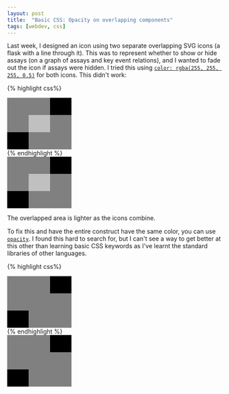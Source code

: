 ```yaml
---
layout: post
title:  "Basic CSS: Opacity on overlapping components"
tags: [webdev, css]
---
```


Last week, I designed an icon using two separate overlapping SVG icons (a flask with a line through it). This was to represent whether to show or hide assays (on a graph of assays and key event relations), and I wanted to fade out the icon if assays were hidden. I tried this using [`color: rgba(255, 255, 255, 0.5)`](https://developer.mozilla.org/en-US/docs/Web/CSS/color_value#rgba()) for both icons. This didn't work:


{% highlight css%}
<div style="background-color: black; height: 120px; width: 150px">
 <div style="background-color: rgba(255, 255, 255, 0.5); height: 80px; width: 100px"></div>
 <div style="background-color: rgba(255, 255, 255, 0.5); height: 80px; width: 100px; transform: translateX(50%) translateY(-50%)"></div>
</div>
{% endhighlight %}

<div style="background-color: black; height: 120px; width: 150px">
 <div style="background-color: rgba(255, 255, 255, 0.5); height: 80px; width: 100px"></div>
 <div style="background-color: rgba(255, 255, 255, 0.5); height: 80px; width: 100px; transform: translateX(50%) translateY(-50%)"></div>
</div>

The overlapped area is lighter as the icons combine.

To fix this and have the entire construct have the same color, you can use [`opacity`](https://developer.mozilla.org/en-US/docs/Web/CSS/opacity). I found this hard to search for, but I can't see a way to get better at this other than learning basic CSS keywords as I've learnt the standard libraries of other languages.

{% highlight css%}
<div style="background-color: black; height: 120px; width: 150px">
 <div style="opacity: 50%">
  <div style="background-color: white; height: 80px; width: 100px"></div>
  <div style="background-color: white; height: 80px; width: 100px; transform: translateX(50%) translateY(-50%)"></div>
 </div>
</div>
{% endhighlight %}

<div style="background-color: black; height: 120px; width: 150px">
 <div style="opacity: 50%">
  <div style="background-color: white; height: 80px; width: 100px"></div>
  <div style="background-color: white; height: 80px; width: 100px; transform: translateX(50%) translateY(-50%)"></div>
 </div>
</div>
